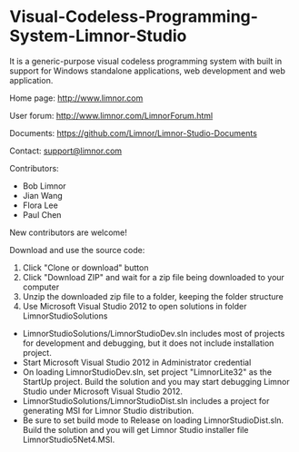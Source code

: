 # Visual-Codeless-Programming-System-Limnor-Studio
It is a generic-purpose visual codeless programming system with built in support for Windows standalone applications, web development and web application.

Home page: http://www.limnor.com

User forum: http://www.limnor.com/LimnorForum.html

Documents: https://github.com/Limnor/Limnor-Studio-Documents

Contact: support@limnor.com

Contributors:
- Bob Limnor
- Jian Wang
- Flora Lee
- Paul Chen

New contributors are welcome!

Download and use the source code:

1. Click "Clone or download" button
2. Click "Download ZIP" and wait for a zip file being downloaded to your computer
3. Unzip the downloaded zip file to a folder, keeping the folder structure
4. Use Microsoft Visual Studio 2012 to open solutions in folder LimnorStudioSolutions
  - LimnorStudioSolutions/LimnorStudioDev.sln includes most of projects for development and debugging, but it does not include installation project.
  - Start Microsoft Visual Studio 2012 in Administrator credential
  - On loading LimnorStudioDev.sln, set project "LimnorLite32" as the StartUp project. Build the solution and you may start debugging Limnor Studio under Microsoft Visual Studio 2012.
  - LimnorStudioSolutions/LimnorStudioDist.sln includes a project for generating MSI for Limnor Studio distribution.
  - Be sure to set build mode to Release on loading LimnorStudioDist.sln. Build the solution and you will get Limnor Studio installer file LimnorStudio5Net4.MSI.
